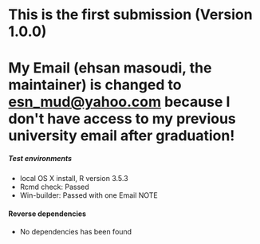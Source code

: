 # This is the first submission (Version 1.0.0)
# My Email (ehsan masoudi, the maintainer) is changed to esn_mud@yahoo.com because I don't have access to my previous university email after graduation!


##### Test environments
* local OS X install, R version 3.5.3 
* Rcmd check: Passed 
* Win-builder: Passed with one Email NOTE


#### Reverse dependencies
* No dependencies has been found













